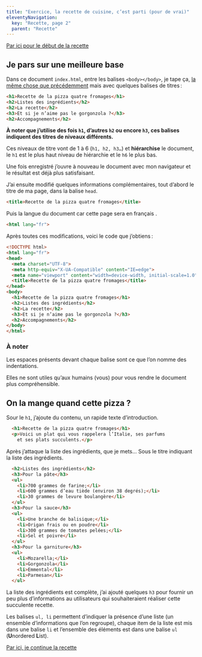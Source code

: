 ```yaml
---
title: "Exercice, la recette de cuisine, c’est parti (pour de vrai)"
eleventyNavigation:
  key: "Recette, page 2"
  parent: "Recette"
---
```


[Par ici pour le début de la recette](../recette)

## Je pars sur une meilleure base

Dans ce document `index.html`, entre les balises `<body></body>`, je tape ça, [la même chose que précédemment](../recette) mais avec quelques balises de titres :

```html
<h1>Recette de la pizza quatre fromages</h1>
<h2>Listes des ingrédients</h2>
<h2>La recette</h2>
<h3>Et si je n’aime pas le gorgonzola ?</h3>
<h2>Accompagnements</h2>
```

<div class="callout">

**À noter que j’utilise des fois `h1`, d’autres `h2` ou encore `h3`, ces balises indiquent des titres de niveaux différents.**

Ces niveaux de titre vont de 1 à 6 (`h1, h2, h3…`) et **hiérarchise** le document, le `h1` est le plus haut niveau de hiérarchie et le `h6` le plus bas.

</div>

Une fois enregistré j’ouvre à nouveau le document avec mon navigateur et le résultat est déjà plus satisfaisant.

J’ai ensuite modifié quelques informations complémentaires, tout d’abord le titre de ma page, dans la balise `head`.

```html
<title>Recette de la pizza quatre fromages</title>
```

Puis la langue du document car cette page sera en français .

```html
<html lang="fr">
```

Après toutes ces modifications, voici le code que j’obtiens :

```html
<!DOCTYPE html>
<html lang="fr">
<head>
  <meta charset="UTF-8">
  <meta http-equiv="X-UA-Compatible" content="IE=edge">
  <meta name="viewport" content="width=device-width, initial-scale=1.0">
  <title>Recette de la pizza quatre fromages</title>
</head>
<body>
  <h1>Recette de la pizza quatre fromages</h1>
  <h2>Listes des ingrédients</h2>
  <h2>La recette</h2>
  <h3>Et si je n’aime pas le gorgonzola ?</h3>
  <h2>Accompagnements</h2>
</body>
</html>
```

<div class="callout">

### À noter

Les espaces présents devant chaque balise sont ce que l’on nomme des indentations.

Elles ne sont utiles qu’aux humains (vous) pour vous rendre le document plus compréhensible.

</div>

## On la mange quand cette pizza ?

Sour le `h1`, j’ajoute du contenu, un rapide texte d’introduction.

```html
  <h1>Recette de la pizza quatre fromages</h1>
  <p>Voici un plat qui vous rappelera l’Italie, ses parfums
    et ses plats succulents.</p>
```

Après j’attaque la liste des ingrédients, que je mets… Sous le titre indiquant la liste des ingrédients.

```html
  <h2>Listes des ingrédients</h2>
  <h3>Pour la pâte</h3>
  <ul>
    <li>700 grammes de farine;</li>
    <li>600 grammes d’eau tiède (environ 38 degrés);</li>
    <li>30 grammes de levure boulangère</li>
  </ul>
  <h3>Pour la sauce</h3>
  <ul>
    <li>Une branche de balisique;</li>
    <li>Origan frais ou en poudre</li>
    <li>300 grammes de tomates pelées;</li>
    <li>Sel et poivre</li>
  </ul>
  <h3>Pour la garniture</h3>
  <ul>
    <li>Mozarella;</li>
    <li>Gorgonzola</li>
    <li>Emmental</li>
    <li>Parmesan</li>
  </ul>
```

La liste des ingrédients est complète, j’ai ajouté quelques `h3` pour fournir un peu plus d’informations au utilisateurs qui souhaiteraient réaliser cette succulente recette. 

Les balises `ul, li` permettent d’indiquer la présence d’une liste (un ensemble d’informations que l’on regroupe), chaque item de la liste est mis dans une balise `li` et l’ensemble des éléments est dans une balise `ul` (**U**nordered **L**ist).

[Par ici, je continue la recette](../recette-3)